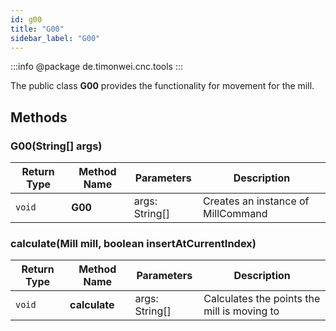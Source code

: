 ```yaml
---
id: g00
title: "G00"
sidebar_label: "G00"
---
```


:::info
@package de.timonwei.cnc.tools
:::

The public class **G00** provides the functionality for movement for the mill.

## Methods

### G00(String[] args)
| Return Type   | Method Name   | Parameters  | Description    |
| ------------- | ------------- | ----------- | -------------- |
| `void`       | **G00**      |      args: String[]     | Creates an instance of MillCommand |

### calculate(Mill mill, boolean insertAtCurrentIndex)
| Return Type   | Method Name   | Parameters  | Description    |
| ------------- | ------------- | ----------- | -------------- |
| `void`       | **calculate**      |      args: String[]     | Calculates the points the mill is moving to |